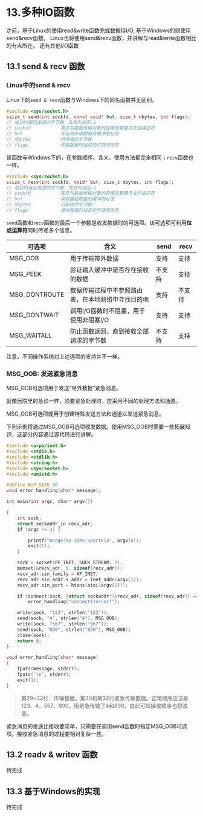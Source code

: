 # 13.多种IO函数

之前，基于Linux的使用read&write函数完成数据待I/O,
基于Windows的则使用send&recv函数。
Linux也将使用send&recv函数，并讲解与read&write函数相比的有点所在。
还有其他I/O函数

## 13.1 send & recv 函数

### Linux中的send & recv

Linux下的`send & recv`函数与Windows下的同名函数并无区别。

```c
#include <sys/socket.h>
ssize_t send(int sockfd, const void* buf, size_t nbytes, int flags);
// 成功时返回发送的字节数，失败时返回-1
// sockfd           表示与数据传输对象的连接的套接字文件描述符
// buf              保存待传输数据待缓冲地址值
// nbytes           待传输的字节数
// flags            传输数据时指定的可选项信息
```

该函数与Windows下的，在参数顺序、含义、使用方法都完全相同；`recv`函数也一样。

```c
#include <sys/socket.h>
ssize_t recv(int sockfd, void* buf, size_t nbytes, int flags);
// 成功时返回发送的字节数，失败时返回-1
// sockfd           表示与数据传输对象的连接的套接字文件描述符
// buf              保存接收数据的缓冲地址值
// nbytes           可接收的字节数
// flags            接收数据时指定的可选项信息
```

`send`函数和`recv`函数的最后一个参数是收发数据时的可选项。该可选项可利用**位或运算符**同时传递多个信息。

| 可选项        | 含义                                               | send   | recv   |
| ------------- | -------------------------------------------------- | ------ | ------ |
| MSG_OOB       | 用于传输带外数据                                   | 支持   | 支持   |
| MSG_PEEK      | 验证输入缓冲中是否存在接收的数据                   | 不支持 | 支持   |
| MSG_DONTROUTE | 数据传输过程中不参照路由表，在本地网络中寻找目的地 | 支持   | 不支持 |
| MSG_DONTWAIT  | 调用I/O函数时不阻塞，用于使用非阻塞I/O             | 支持   | 支持   |
| MSG_WAITALL   | 防止函数返回，直到接收全部请求的字节数             | 不支持 | 支持   |

注意，不同操作系统对上述选项的支持并不一样。

### MSG_OOB: 发送紧急消息

MSG_OOB可选项用于发送“带外数据”紧急消息。

就像医院里的急诊一样，须要紧急处理时，应采用不同的处理方法和通道。

MSG_OOB可选项就用于创建特殊发送方法和通道以发送紧急消息。

下列示例将通过MSG_OOB可选项收发数据。使用MSG_OOB时需要一些拓展知识，这部分内容通过源代码进行讲解。

```c
#include <arpa/inet.h>
#include <stdio.h>
#include <stdlib.h>
#include <string.h>
#include <sys/socket.h>
#include <unistd.h>

#define BUF_SIZE 30
void error_handling(char* message);

int main(int argc, char* argv[])

{
    int sock;
    struct sockaddr_in recv_adr;
    if (argc != 3) {

        printf("Usage:%s <IP> <port>\n", argv[0]);
        exit(1);
    }

    sock = socket(PF_INET, SOCK_STREAM, 0);
    memset(&recv_adr, 0, sizeof(recv_adr));
    recv_adr.sin_family = AF_INET;
    recv_adr.sin_addr.s_addr = inet_addr(argv[1]);
    recv_adr.sin_port = htons(atoi(argv[2]));

    if (connect(sock, (struct sockaddr*)&recv_adr, sizeof(recv_adr)) == -1)
        error_handling("connect()error!");

    write(sock, "123", strlen("123"));
    send(sock, "4", strlen("4"), MSG_OOB);
    write(sock, "567", strlen("567"));
    send(sock, "890", strlen("890"), MSG_OOB);
    close(sock);
    return 0;
}

void error_handling(char* message)
{
    fputs(message, stderr);
    fputc('\n', stderr);
    exit(1);
}


```

> 第29~32行：传输数据。第30和第32行紧急传输数据。正常顺序应该是123、4、567、890，但紧急传输了4和890，由此可知接收顺序也将改变。

紧急消息的发送比接收要简单，只需要在调用send函数时指定MSG_OOB可选项。接收紧急消息的过程要相对复杂一些。



## 13.2 readv & writev 函数

待完成

## 13.3 基于Windows的实现

待完成

